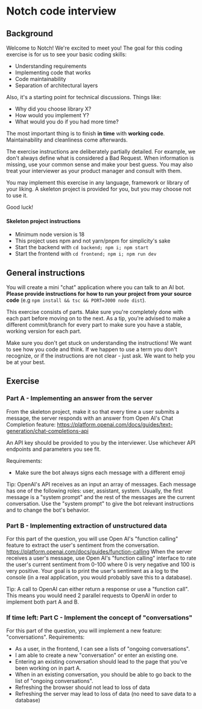 # Notch code interview

## Background
Welcome to Notch! We're excited to meet you!
The goal for this coding exercise is for us to see your basic coding skills:
- Understanding requirements
- Implementing code that works
- Code maintainability
- Separation of architectural layers

Also, it's a starting point for technical discussions. Things like:
- Why did you choose library X?
- How would you implement Y?
- What would you do if you had more time?

The most important thing is to finish **in time** with **working code**. Maintainability and cleanliness come afterwards.

The exercise instructions are deliberately partially detailed. For example, we don't always define what is considered a Bad Request. When information is missing, use your common sense and make your best guess. You may also treat your interviewer as your product manager and consult with them.

You may implement this exercise in any language, framework or library of your liking. A skeleton project is provided for you, but you may choose not to use it.

Good luck!

#### Skeleton project instructions
- Minimum node version is 18
- This project uses npm and not yarn/pnpm for simplicity's sake
- Start the backend with `cd backend; npm i; npm start`
- Start the frontend with `cd frontend; npm i; npm run dev`

## General instructions
You will create a mini "chat" application where you can talk to an AI bot.
**Please provide instructions for how to run your project from your source code** (e.g `npm install && tsc && PORT=3000 node dist`).

This exercise consists of parts. Make sure you're completely done with each part before moving on to the next. As a tip, you're advised to make a different commit/branch for every part to make sure you have a stable, working version for each part.

Make sure you don't get stuck on understanding the instructions! We want to see how you code and think. If we happen to use a term you don't recognize, or if the instructions are not clear - just ask. We want to help you be at your best.

## Exercise
### Part A - Implementing an answer from the server
From the skeleton project, make it so that every time a user submits a message, the server responds with an answer from Open AI's Chat Completion feature:
https://platform.openai.com/docs/guides/text-generation/chat-completions-api

An API key should be provided to you by the interviewer.
Use whichever API endpoints and parameters you see fit.

Requirements:
- Make sure the bot always signs each message with a different emoji

Tip: OpenAI's API receives as an input an array of messages. Each message has one of the following roles: user, assistant, system. 
Usually, the first message is a "system prompt" and the rest of the messages are the current conversation.
Use the "system prompt" to give the bot relevant instructions and to change the bot's behavior.

### Part B - Implementing extraction of unstructured data
For this part of the question, you will use Open AI's "function calling" feature to extract the user's sentiment from the conversation.
https://platform.openai.com/docs/guides/function-calling
When the server receives a user's message, use Open AI's "function calling" interface to rate the user's current sentiment from 0-100 where 0 is very negative and 100 is very positive.
Your goal is to print the user's sentiment as a log to the console (in a real application, you would probably save this to a database).

Tip:
A call to OpenAI can either return a response or use a "function call". This means you would need 2 parallel requests to OpenAI in order to implement both part A and B.

### If time left: Part C - Implement the concept of "conversations"
For this part of the question, you will implement a new feature: "conversations".
Requirements:
- As a user, in the frontend, I can see a lists of "ongoing conversations".
- I am able to create a new "conversation" or enter an existing one.
- Entering an existing conversation should lead to the page that you've been working on in part A.
- When in an existing conversation, you should be able to go back to the list of "ongoing conversations".
- Refreshing the browser should not lead to loss of data
- Refreshing the server may lead to loss of data (no need to save data to a database)